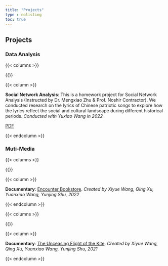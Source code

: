```yaml
---
title: "Projects"
type : nolisting
toc: true
---
```


## Projects

### Data Analysis

{{< columns >}}

{{<figure-a src="/images/sna.png">}}

{{< column >}}

**Social Network Analysis**: This is a homework project for Social Network Analysis (Instructed by Dr. Mengxiao Zhu & Prof. Noshir Contractor). We conducted research on the lyrics of Chinese patriotic songs to explore how the lyrics reflect the social and cultural landscape during different historical periods.
*Conducted with Yuxiao Wang in 2022*

[PDF](/pdf/sna.pdf)

{{< endcolumn >}}

### Muti-Media

{{< columns >}}

{{<figure-a src="/images/yjsd.png">}}

{{< column >}}

**Documentary**: [Encounter Bookstore](https://www.bilibili.com/video/BV1DV411W7GW/?share_source=copy_web&vd_source=7cec8342b83e59fbe03433939d5bf6e5). *Created by Xiyue Wang, Qing Xu, Yuanxiao Wang, Yunjing Shu, 2022*

{{< endcolumn >}}

{{< columns >}}

{{<figure-a src="/images/yfbx.png">}}

{{< column >}}

**Documentary**: [The Unceasing Flight of the Kite](https://youtu.be/ePda6o6_z4g?si=fVOBugOHTPcCPRCw). *Created by Xiyue Wang, Qing Xu, Yuanxiao Wang, Yunjing Shu, 2021*

{{< endcolumn >}}







